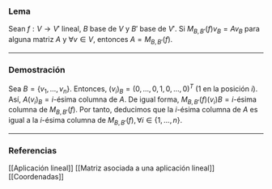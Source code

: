 ### Lema

Sean $f: V \rightarrow V'$ lineal, $B$ base de $V$ y $B'$ base de $V'$. Si $M_{B,B'} (f) v_B = A v_B$ para alguna matriz $A$ y $\forall v \in V$, entonces $A = M_{B, B'} (f)$.

---
### Demostración

Sea $B = \{v_1, \dots, v_n\}$. Entonces, $(v_i)_B = (0, \dots, 0, 1, 0, \dots, 0)^T$ ($1$ en la posición $i$). Así, $A(v_i)_B = i$-ésima columna de $A$. De igual forma, $M_{B,B'} (f)(v_i)B = i$-ésima columna de $M_{B, B'} (f)$. Por tanto, deducimos que la $i$-ésima columna de $A$ es igual a la $i$-ésima columna de $M_{B,B'} (f), \forall i \in \{1, \dots, n\}$.

---
### Referencias

[[Aplicación lineal]]
[[Matriz asociada a una aplicación lineal]]
[[Coordenadas]]